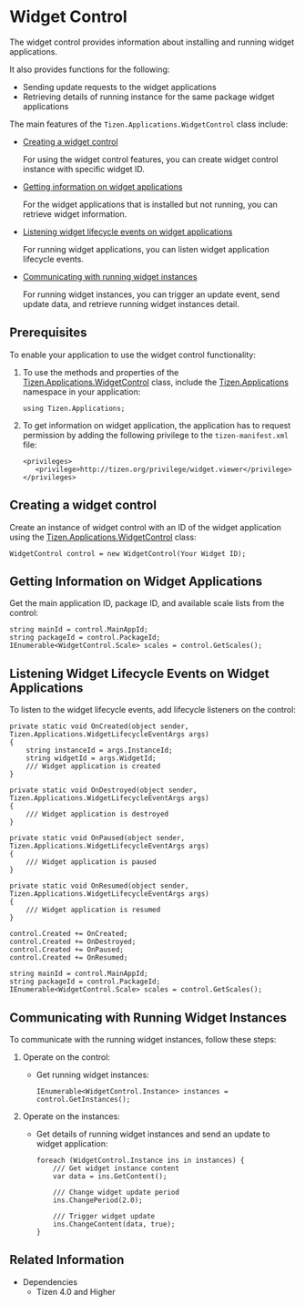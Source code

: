 # Widget Control

The widget control provides information about installing and running widget applications.

It also provides functions for the following:

-   Sending update requests to the widget applications
-   Retrieving details of running instance for the same package widget applications

The main features of the `Tizen.Applications.WidgetControl` class include:

-   [Creating a widget control](#create_instance)

    For using the widget control features, you can create widget control instance with specific widget ID.

-   [Getting information on widget applications](#getting_information)

    For the widget applications that is installed but not running, you can retrieve widget information.

-   [Listening widget lifecycle events on widget applications](#listening_events)

    For running widget applications, you can listen widget application lifecycle events.

-   [Communicating with running widget instances](#communicating_instances)

    For running widget instances, you can trigger an update event, send update data, and retrieve running widget instances detail.

## Prerequisites

To enable your application to use the widget control functionality:

1.  To use the methods and properties of the [Tizen.Applications.WidgetControl](https://samsung.github.io/TizenFX/latest/api/Tizen.Applications.WidgetControl.html) class, include the [Tizen.Applications](https://samsung.github.io/TizenFX/latest/api/Tizen.Applications.html) namespace in your application:

    ```
    using Tizen.Applications;
    ```

2.  To get information on widget application, the application has to request permission by adding the following privilege to the  `tizen-manifest.xml` file:

    ```
    <privileges>
       <privilege>http://tizen.org/privilege/widget.viewer</privilege>
    </privileges>
    ```

<a name="create_instance"></a>
## Creating a widget control

Create an instance of widget control with an ID of the widget application using the [Tizen.Applications.WidgetControl](https://samsung.github.io/TizenFX/latest/api/Tizen.Applications.WidgetControl.html) class:

```
WidgetControl control = new WidgetControl(Your Widget ID);
```

<a name="getting_information"></a>
## Getting Information on Widget Applications

Get the main application ID, package ID, and available scale lists from the control:


```
string mainId = control.MainAppId;
string packageId = control.PackageId;
IEnumerable<WidgetControl.Scale> scales = control.GetScales();
```

<a name="listening_events"></a>
## Listening Widget Lifecycle Events on Widget Applications

To listen to the widget lifecycle events, add lifecycle listeners on the control:

```
private static void OnCreated(object sender, Tizen.Applications.WidgetLifecycleEventArgs args)
{
    string instanceId = args.InstanceId;
    string widgetId = args.WidgetId;
    /// Widget application is created
}

private static void OnDestroyed(object sender, Tizen.Applications.WidgetLifecycleEventArgs args)
{
    /// Widget application is destroyed
}

private static void OnPaused(object sender, Tizen.Applications.WidgetLifecycleEventArgs args)
{
    /// Widget application is paused
}

private static void OnResumed(object sender, Tizen.Applications.WidgetLifecycleEventArgs args)
{
    /// Widget application is resumed
}

control.Created += OnCreated;
control.Created += OnDestroyed;
control.Created += OnPaused;
control.Created += OnResumed;

string mainId = control.MainAppId;
string packageId = control.PackageId;
IEnumerable<WidgetControl.Scale> scales = control.GetScales();
```

<a name="communicating_instances"></a>
## Communicating with Running Widget Instances

To communicate with the running widget instances, follow these steps:

1.  Operate on the control:
    -   Get running widget instances:

        ```
        IEnumerable<WidgetControl.Instance> instances = control.GetInstances();
        ```

2.  Operate on the instances:
    -   Get details of running widget instances and send an update to widget application:

        ```
        foreach (WidgetControl.Instance ins in instances) {
            /// Get widget instance content
            var data = ins.GetContent();

            /// Change widget update period
            ins.ChangePeriod(2.0);

            /// Trigger widget update
            ins.ChangeContent(data, true);
        }
        ```

## Related Information
  - Dependencies
    -   Tizen 4.0 and Higher
